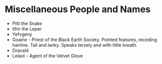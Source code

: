 # Miscellaneous People and Names

* Pitli the Snake
* Ithir the Leper
* Yefvgeny
* Goaine - Priest of the Black Earth Society. Pointed features, receding hairline. Tall and lanky. Speaks tersely and with little breath.
* Dravald
* Lelast - Agent of the Velvet Glove